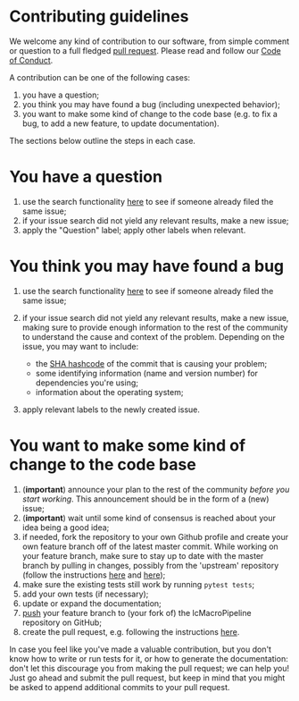 Contributing guidelines
=======================

We welcome any kind of contribution to our software, from simple comment
or question to a full fledged [pull
request](https://help.github.com/articles/about-pull-requests/). Please
read and follow our [Code of Conduct](CODE_OF_CONDUCT.rst).

A contribution can be one of the following cases:

1.  you have a question;
2.  you think you may have found a bug (including unexpected behavior);
3.  you want to make some kind of change to the code base (e.g. to fix a
    bug, to add a new feature, to update documentation).

The sections below outline the steps in each case.

You have a question
===================

1.  use the search functionality
    [here](https://github.com/eEcoLiDAR/lcMacroPipeline/issues) to see
    if someone already filed the same issue;
2.  if your issue search did not yield any relevant results, make a new
    issue;
3.  apply the \"Question\" label; apply other labels when relevant.

You think you may have found a bug
==================================

1.  use the search functionality
    [here](https://github.com/eEcoLiDAR/lcMacroPipeline/issues) to see
    if someone already filed the same issue;
2.  if your issue search did not yield any relevant results, make a new issue, making sure to provide enough information to the rest of the community to understand the cause and context of the problem. Depending on the issue, you may want to include:

    -   the [SHA hashcode](https://help.github.com/articles/autolinked-references-and-urls/#commit-shas)
        of the commit that is causing your problem;
    -   some identifying information (name and version number) for
        dependencies you\'re using;
    -   information about the operating system;

3.  apply relevant labels to the newly created issue.

You want to make some kind of change to the code base
=====================================================

1.  (**important**) announce your plan to the rest of the community
    *before you start working*. This announcement should be in the form
    of a (new) issue;
2.  (**important**) wait until some kind of consensus is reached about
    your idea being a good idea;
3.  if needed, fork the repository to your own Github profile and create
    your own feature branch off of the latest master commit. While
    working on your feature branch, make sure to stay up to date with
    the master branch by pulling in changes, possibly from the
    \'upstream\' repository (follow the instructions
    [here](https://help.github.com/articles/configuring-a-remote-for-a-fork/)
    and [here](https://help.github.com/articles/syncing-a-fork/));
4.  make sure the existing tests still work by running
    `pytest tests`;
5.  add your own tests (if necessary);
6.  update or expand the documentation;
7.  [push](http://rogerdudler.github.io/git-guide/) your feature branch
    to (your fork of) the lcMacroPipeline repository on GitHub;
8.  create the pull request, e.g. following the instructions
    [here](https://help.github.com/articles/creating-a-pull-request/).

In case you feel like you\'ve made a valuable contribution, but you
don\'t know how to write or run tests for it, or how to generate the
documentation: don\'t let this discourage you from making the pull
request; we can help you! Just go ahead and submit the pull request, but
keep in mind that you might be asked to append additional commits to
your pull request.

